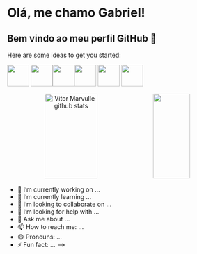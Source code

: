 # Olá, me chamo Gabriel! 
## Bem vindo ao meu perfil GitHub 👋

Here are some ideas to get you started:


<img loading="lazy" src="https://cdn.jsdelivr.net/gh/devicons/devicon@latest/icons/html5/html5-original.svg" width="50" height="50"/>       <img loading="lazy" src="https://cdn.jsdelivr.net/gh/devicons/devicon@latest/icons/css3/css3-original.svg" width="50" height="50"/><img loading="lazy" src="https://cdn.jsdelivr.net/gh/devicons/devicon@latest/icons/csharp/csharp-original.svg" width="50" height="50"/><img loading="lazy" src="https://cdn.jsdelivr.net/gh/devicons/devicon@latest/icons/java/java-plain.svg" width="50" height="50"/>         <img loading="lazy" src="https://cdn.jsdelivr.net/gh/devicons/devicon@latest/icons/php/php-original.svg" width="50" height="50"/>          <img loading="lazy" src="https://cdn.jsdelivr.net/gh/devicons/devicon/icons/git/git-original.svg" width="50" height="50"/>

<div align="center">  
  <img width="49%" height="195px" src="https://github-readme-stats.vercel.app/api?username=VitorMarvulle&show_icons=true&count_private=true&hide_border=true&title_color=D7DBDD&icon_color=5DADE2&text_color=808B96&bg_color=0d1117" alt="Vitor Marvulle github stats" /> 
  <img width="41%" height="195px" src="https://github-readme-stats.vercel.app/api/top-langs/?username=VitorMarvulle&layout=compact&hide_border=true&title_color=D7DBDD&text_color=95A5A6&bg_color=0d1117" />
</div>


- 🔭 I’m currently working on ...
- 🌱 I’m currently learning ...
- 👯 I’m looking to collaborate on ...
- 🤔 I’m looking for help with ...
- 💬 Ask me about ...
- 📫 How to reach me: ...
- 😄 Pronouns: ...
- ⚡ Fun fact: ...
-->
